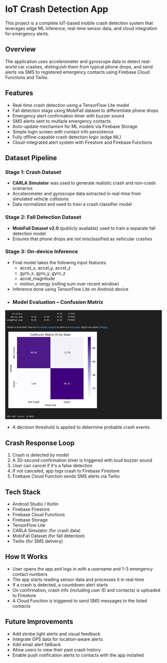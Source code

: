 # IoT Crash Detection App

This project is a complete IoT-based mobile crash detection system that leverages edge ML inference, real-time sensor data, and cloud integration for emergency alerts.

## Overview

The application uses accelerometer and gyroscope data to detect real-world car crashes, distinguish them from typical phone drops, and send alerts via SMS to registered emergency contacts using Firebase Cloud Functions and Twilio.

## Features

- Real-time crash detection using a TensorFlow Lite model
- Fall detection stage using MobiFall dataset to differentiate phone drops
- Emergency alert confirmation timer with buzzer sound
- SMS alerts sent to multiple emergency contacts
- Auto-update mechanism for ML models via Firebase Storage
- Simple login screen with contact info persistence
- Fully offline-capable crash detection logic (edge ML)
- Cloud-integrated alert system with Firestore and Firebase Functions

## Dataset Pipeline

### Stage 1: Crash Dataset
- **CARLA Simulator** was used to generate realistic crash and non-crash scenarios
- Accelerometer and gyroscope data extracted in real-time from simulated vehicle collisions
- Data normalized and used to train a crash classifier model

### Stage 2: Fall Detection Dataset
- **MobiFall Dataset v2.0** (publicly available) used to train a separate fall detection model
- Ensures that phone drops are not misclassified as vehicular crashes

### Stage 3: On-device Inference
- Final model takes the following input features:
  - accel_x, accel_y, accel_z
  - gyro_x, gyro_y, gyro_z
  - accel_magnitude
  - motion_energy (rolling sum over recent window)
- Inference done using TensorFlow Lite on Android device
- ### Model Evaluation – Confusion Matrix
![Confusion Matrix](confusion_matrix.png)
- A decision threshold is applied to determine probable crash events

## Crash Response Loop

1. Crash is detected by model
2. A 30-second confirmation timer is triggered with loud buzzer sound
3. User can cancel if it's a false detection
4. If not canceled, app logs crash to Firebase Firestore
5. Firebase Cloud Function sends SMS alerts via Twilio

## Tech Stack

- Android Studio / Kotlin
- Firebase Firestore
- Firebase Cloud Functions
- Firebase Storage
- TensorFlow Lite
- CARLA Simulator (for crash data)
- MobiFall Dataset (for fall detection)
- Twilio (for SMS delivery)

## How It Works

- User opens the app and logs in with a username and 1–3 emergency contact numbers
- The app starts reading sensor data and processes it in real-time
- If a crash is detected, a countdown alert starts
- On confirmation, crash info (including user ID and contacts) is uploaded to Firestore
- A Cloud Function is triggered to send SMS messages to the listed contacts

## Future Improvements

- Add strobe light alerts and visual feedback
- Integrate GPS data for location-aware alerts
- Add email alert fallback
- Allow users to view their past crash history
- Enable push notification alerts to contacts with the app installed
